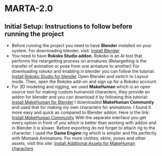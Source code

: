 # MARTA-2.0

## __Initial Setup: Instructions to follow before running the project__
* Before running the project you need to have __Blender__ installed on your system. For downloading blender, visit: [Install Blender](https://www.blender.org/download/)
* You need to have __Rokoko Studio addon__, Rokoko is an AI tool that performs the retargetting process on armatures (Retargetting is the transfer of animation or pose from one armature to another)
  For downloading rokoko and enabling in blender you can follow the tutorial: [Install Rokoko Studio for blender](https://support.rokoko.com/hc/en-us/articles/4410463492241-Install-the-Blender-plugin)
  Open Blender and switch to Layout mode. Then, open the Rokoko add-on and sign up for a Rokoko account.
* For 3D modeling and rigging, we used __MakeHuman__ which is an open source tool for making custom humanoid characters, they provide an addon for blender and you can download it by following this tutorial: [Install MakeHuman for Blender](https://github.com/makehumancommunity/makehuman-plugin-for-blender)
  I downloaded __MakeHuman Community__ and used that for making my own characters for animations. I found it more easy and quick as compared to Blender addon. Here is the link: [Install MakeHuman Community](https://static.makehumancommunity.org/makehuman/releases.html)
  With the separate interface you get every option in front of you which is better than working with addon and in Blender it is slower. Before exporting do not forget to attach rig to the character. I used the __Game Engine__ rig which is simpler and fits perfectly with 
  Momask Animations. For more clothes, skins, poses and other assets, visit this site: [Install Additional Assets for MakeHuman characters](https://static.makehumancommunity.org/assets/assetpacks.html)
  





